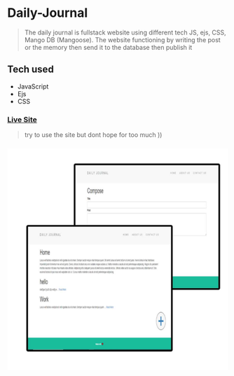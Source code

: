 # Daily-Journal
> The daily journal is fullstack website using different tech JS, ejs, CSS, Mango DB (Mangoose). The website functioning by writing the post or the memory then send it to the database then publish it

## Tech used
* JavaScript
* Ejs
* CSS

### [Live Site](https://daily-journal-ksd8.onrender.com/)
> try to use the site but dont hope for too much ))

### ![Image Site](https://github.com/hamza19944/Daily-Journal/blob/main/public/%D0%9D%D0%BE%D0%B2%D1%8B%D0%B9%20%D0%BF%D1%80%D0%BE%D0%B5%D0%BA%D1%82%20(1).jpg)
